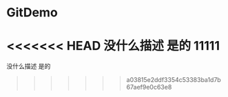 # GitDemo
<<<<<<< HEAD
没什么描述 是的  11111
=======
没什么描述 是的
>>>>>>> a03815e2ddf3354c53383ba1d7b67aef9e0c63e8
